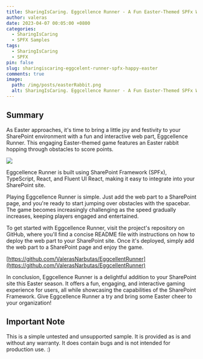 ```yaml
---
title: SharingIsCaring. Eggcellence Runner - A Fun Easter-Themed SPFx Web Part for Your SharePoint Site
author: valeras
date: 2023-04-07 00:05:00 +0800
categories:
  - SharingIsCaring
  - SPFX Samples
tags:
  - SharingIsCaring
  - SPFX
pin: false
slug: sharingiscaring-eggcelent-runner-spfx-happy-easter
comments: true
image:
  path: /img/posts/easterRabbit.png
  alt: SharingIsCaring. Eggcellence Runner - A Fun Easter-Themed SPFx Web Part for Your SharePoint Site
---
```


## Summary

As Easter approaches, it's time to bring a little joy and festivity to your SharePoint environment with a fun and interactive web part, Eggcellence Runner. This engaging Easter-themed game features an Easter rabbit hopping through obstacles to score points.

![](/img/posts/EggcellentRunner.gif)

Eggcellence Runner is built using SharePoint Framework (SPFx), TypeScript, React, and Fluent UI React, making it easy to integrate into your SharePoint site. 

Playing Eggcellence Runner is simple. Just add the web part to a SharePoint page, and you're ready to start jumping over obstacles with the spacebar. The game becomes increasingly challenging as the speed gradually increases, keeping players engaged and entertained.

To get started with Eggcellence Runner, visit the project's repository on GitHub, where you'll find a concise README file with instructions on how to deploy the web part to your SharePoint site. Once it's deployed, simply add the web part to a SharePoint page and enjoy the game.

[https://github.com/ValerasNarbutas/EggcellentRunner](https://github.com/ValerasNarbutas/EggcellentRunner)

In conclusion, Eggcellence Runner is a delightful addition to your SharePoint site this Easter season. It offers a fun, engaging, and interactive gaming experience for users, all while showcasing the capabilities of the SharePoint Framework. Give Eggcellence Runner a try and bring some Easter cheer to your organization!


## Important Note

This is a simple untested and unsupported sample. It is provided as is and without any warranty.
It does contain bugs and is not intended for production use. :)
